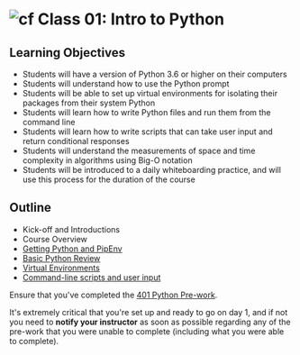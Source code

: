 # ![cf](http://i.imgur.com/7v5ASc8.png) Class 01: Intro to Python

## Learning Objectives

- Students will have a version of Python 3.6 or higher on their computers
- Students will understand how to use the Python prompt
- Students will be able to set up virtual environments for isolating their packages from their system Python
- Students will learn how to write Python files and run them from the command line
- Students will learn how to write scripts that can take user input and return conditional responses
- Students will understand the measurements of space and time complexity in algorithms using Big-O notation
- Students will be introduced to a daily whiteboarding practice, and will use this process for the duration of the course

## Outline
- Kick-off and Introductions
- Course Overview
- [Getting Python and PipEnv]
- [Basic Python Review]
- [Virtual Environments]
- [Command-line scripts and user input]

<!-- links -->
[Getting Python and PipEnv]: ./notes/python_pip.md
[Virtual Environments]: ./notes/virtual_envs.md
[Basic Python Review]: ./notes/syntax.md
[Command-line scripts and user input]: ./notes/user_input.md

Ensure that you've completed the [401 Python Pre-work](https://github.com/codefellows/code-401-Python-prework).

It's extremely critical that you're set up and ready to go on day 1, and if not you need to **notify your instructor** as soon as possible regarding any of the pre-work that you were unable to complete (including what you were able to complete).
